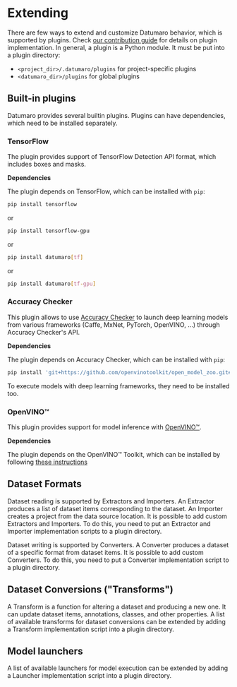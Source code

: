 # Extending

There are few ways to extend and customize Datumaro behavior, which is
supported by plugins. Check [our contribution guide](https://github.com/openvinotoolkit/datumaro/blob/develop/contributing.md)
for details on plugin implementation. In general, a plugin is a Python module.
It must be put into a plugin directory:
- `<project_dir>/.datumaro/plugins` for project-specific plugins
- `<datumaro_dir>/plugins` for global plugins

## Built-in plugins

Datumaro provides several builtin plugins. Plugins can have dependencies,
which need to be installed separately.

### TensorFlow

The plugin provides support of TensorFlow Detection API format, which includes
boxes and masks.

**Dependencies**

The plugin depends on TensorFlow, which can be installed with `pip`:

``` bash
pip install tensorflow
```
or
``` bash
pip install tensorflow-gpu
```
or
``` bash
pip install datumaro[tf]
```
or
``` bash
pip install datumaro[tf-gpu]
```

### Accuracy Checker

This plugin allows to use [Accuracy Checker](https://github.com/openvinotoolkit/open_model_zoo/tree/master/tools/accuracy_checker)
to launch deep learning models from various frameworks
(Caffe, MxNet, PyTorch, OpenVINO, ...) through Accuracy Checker's API.

**Dependencies**

The plugin depends on Accuracy Checker, which can be installed with `pip`:

``` bash
pip install 'git+https://github.com/openvinotoolkit/open_model_zoo.git#subdirectory=tools/accuracy_checker'
```

To execute models with deep learning frameworks, they need to be installed too.

### OpenVINO™

This plugin provides support for model inference with [OpenVINO™](https://01.org/openvinotoolkit).

**Dependencies**

The plugin depends on the OpenVINO™ Toolkit, which can be installed by
following [these instructions](https://docs.openvinotoolkit.org/latest/index.html#packaging_and_deployment)

## Dataset Formats

Dataset reading is supported by Extractors and Importers.
An Extractor produces a list of dataset items corresponding
to the dataset. An Importer creates a project from the data source location.
It is possible to add custom Extractors and Importers. To do this, you need
to put an Extractor and Importer implementation scripts to a plugin directory.

Dataset writing is supported by Converters.
A Converter produces a dataset of a specific format from dataset items.
It is possible to add custom Converters. To do this, you need to put a Converter
implementation script to a plugin directory.

## Dataset Conversions ("Transforms")

A Transform is a function for altering a dataset and producing a new one.
It can update dataset items, annotations, classes, and other properties.
A list of available transforms for dataset conversions can be extended by
adding a Transform implementation script into a plugin directory.

## Model launchers

A list of available launchers for model execution can be extended by adding
a Launcher implementation script into a plugin directory.
